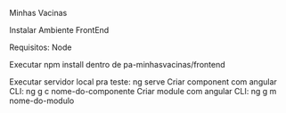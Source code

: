 Minhas Vacinas

Instalar Ambiente FrontEnd

Requisitos:
  Node

Executar npm install dentro de pa-minhasvacinas/frontend

Executar servidor local pra teste: ng serve
Criar component com angular CLI: ng g c nome-do-componente
Criar module com angular CLI: ng g m nome-do-modulo
